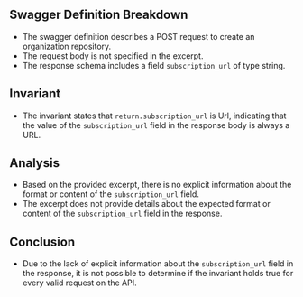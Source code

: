 ## Swagger Definition Breakdown
- The swagger definition describes a POST request to create an organization repository.
- The request body is not specified in the excerpt.
- The response schema includes a field `subscription_url` of type string.

## Invariant
- The invariant states that `return.subscription_url` is Url, indicating that the value of the `subscription_url` field in the response body is always a URL.

## Analysis
- Based on the provided excerpt, there is no explicit information about the format or content of the `subscription_url` field.
- The excerpt does not provide details about the expected format or content of the `subscription_url` field in the response.

## Conclusion
- Due to the lack of explicit information about the `subscription_url` field in the response, it is not possible to determine if the invariant holds true for every valid request on the API.

